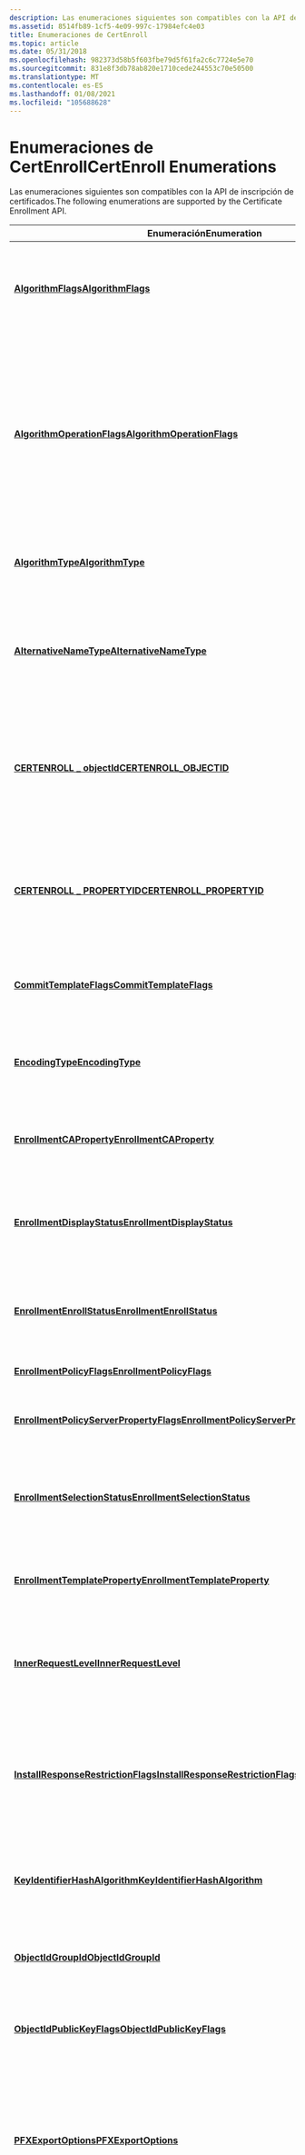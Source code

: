 ```yaml
---
description: Las enumeraciones siguientes son compatibles con la API de inscripción de certificados.
ms.assetid: 8514fb89-1cf5-4e09-997c-17984efc4e03
title: Enumeraciones de CertEnroll
ms.topic: article
ms.date: 05/31/2018
ms.openlocfilehash: 982373d58b5f603fbe79d5f61fa2c6c7724e5e70
ms.sourcegitcommit: 831e8f3db78ab820e1710cede244553c70e50500
ms.translationtype: MT
ms.contentlocale: es-ES
ms.lasthandoff: 01/08/2021
ms.locfileid: "105688628"
---
```

# <a name="certenroll-enumerations"></a><span data-ttu-id="aeaff-103">Enumeraciones de CertEnroll</span><span class="sxs-lookup"><span data-stu-id="aeaff-103">CertEnroll Enumerations</span></span>

<span data-ttu-id="aeaff-104">Las enumeraciones siguientes son compatibles con la API de inscripción de certificados.</span><span class="sxs-lookup"><span data-stu-id="aeaff-104">The following enumerations are supported by the Certificate Enrollment API.</span></span>

| <span data-ttu-id="aeaff-105">Enumeración</span><span class="sxs-lookup"><span data-stu-id="aeaff-105">Enumeration</span></span>                                                                              | <span data-ttu-id="aeaff-106">Descripción</span><span class="sxs-lookup"><span data-stu-id="aeaff-106">Description</span></span>                                                                                                                                                                                                                                                                                                              |
|------------------------------------------------------------------------------------------|--------------------------------------------------------------------------------------------------------------------------------------------------------------------------------------------------------------------------------------------------------------------------------------------------------------------------|
| [<span data-ttu-id="aeaff-107">**AlgorithmFlags**</span><span class="sxs-lookup"><span data-stu-id="aeaff-107">**AlgorithmFlags**</span></span>](/windows/desktop/api/CertEnroll/ne-certenroll-algorithmflags)                                            | <span data-ttu-id="aeaff-108">Contiene marcas que se pueden usar para refinar la búsqueda de un algoritmo criptográfico.</span><span class="sxs-lookup"><span data-stu-id="aeaff-108">Contains flags that can be used to refine the search for a cryptographic algorithm.</span></span>                                                                                                                                                                                                                                      |
| [<span data-ttu-id="aeaff-109">**AlgorithmOperationFlags**</span><span class="sxs-lookup"><span data-stu-id="aeaff-109">**AlgorithmOperationFlags**</span></span>](/windows/desktop/api/CertEnroll/ne-certenroll-algorithmoperationflags)                          | <span data-ttu-id="aeaff-110">Especifica las operaciones que puede realizar un algoritmo.</span><span class="sxs-lookup"><span data-stu-id="aeaff-110">Specifies the operations that an algorithm can perform.</span></span> <span data-ttu-id="aeaff-111">Se usa para recuperar las capacidades operativas de un algoritmo de CSP o información de estado de CSP en función de esas capacidades.</span><span class="sxs-lookup"><span data-stu-id="aeaff-111">This is used to retrieve the operational capabilities of a CSP algorithm or CSP status information based on those capabilities.</span></span>                                                                                                                                  |
| [<span data-ttu-id="aeaff-112">**AlgorithmType**</span><span class="sxs-lookup"><span data-stu-id="aeaff-112">**AlgorithmType**</span></span>](/windows/desktop/api/CertEnroll/ne-certenroll-algorithmtype)                                              | <span data-ttu-id="aeaff-113">Especifica el propósito previsto de un algoritmo criptográfico.</span><span class="sxs-lookup"><span data-stu-id="aeaff-113">Specifies the intended purpose of a cryptographic algorithm.</span></span>                                                                                                                                                                                                                                                             |
| [<span data-ttu-id="aeaff-114">**AlternativeNameType**</span><span class="sxs-lookup"><span data-stu-id="aeaff-114">**AlternativeNameType**</span></span>](/windows/desktop/api/CertEnroll/ne-certenroll-alternativenametype)                                  | <span data-ttu-id="aeaff-115">Especifica los tipos de nombre alternativos que se pueden especificar al crear una extensión **AlternativeName** .</span><span class="sxs-lookup"><span data-stu-id="aeaff-115">Specifies the alternative name types that can be specified when creating an **AlternativeName** extension.</span></span>                                                                                                                                                                                                               |
| [<span data-ttu-id="aeaff-116">**CERTENROLL \_ objectId**</span><span class="sxs-lookup"><span data-stu-id="aeaff-116">**CERTENROLL\_OBJECTID**</span></span>](/windows/desktop/api/CertEnroll/ne-certenroll-certenroll_objectid)                                 | <span data-ttu-id="aeaff-117">Contiene los [*identificadores de objeto*](/windows/desktop/SecGloss/o-gly) predefinidos (OID) que admiten la API de inscripción de certificados.</span><span class="sxs-lookup"><span data-stu-id="aeaff-117">Contains the predefined [*object identifiers*](/windows/desktop/SecGloss/o-gly) (OIDs) supported the Certificate Enrollment API.</span></span>                                                                                                                                          |
| [<span data-ttu-id="aeaff-118">**CERTENROLL \_ PROPERTYID**</span><span class="sxs-lookup"><span data-stu-id="aeaff-118">**CERTENROLL\_PROPERTYID**</span></span>](/windows/desktop/api/CertEnroll/ne-certenroll-certenroll_propertyid)                             | <span data-ttu-id="aeaff-119">Contiene OID predefinidos para las propiedades externas admitidas por la API de inscripción de certificados.</span><span class="sxs-lookup"><span data-stu-id="aeaff-119">Contains predefined OIDs for external properties supported by the Certificate Enrollment API.</span></span>                                                                                                                                                                                                                            |
| [<span data-ttu-id="aeaff-120">**CommitTemplateFlags**</span><span class="sxs-lookup"><span data-stu-id="aeaff-120">**CommitTemplateFlags**</span></span>](/windows/desktop/api/Certenroll/ne-certenroll-committemplateflags)                                       | <span data-ttu-id="aeaff-121">Especifica las opciones para guardar y eliminar plantillas.</span><span class="sxs-lookup"><span data-stu-id="aeaff-121">Specifies options for saving and deleting templates.</span></span>                                                                                                                                                                                                                                                                     |
| [<span data-ttu-id="aeaff-122">**EncodingType**</span><span class="sxs-lookup"><span data-stu-id="aeaff-122">**EncodingType**</span></span>](/windows/desktop/api/CertEnroll/ne-certenroll-encodingtype)                                                | <span data-ttu-id="aeaff-123">Especifica el tipo de codificación que se aplica a una matriz de bytes para la presentación.</span><span class="sxs-lookup"><span data-stu-id="aeaff-123">Specifies the type of encoding applied to a byte array for display purposes.</span></span>                                                                                                                                                                                                                                             |
| [<span data-ttu-id="aeaff-124">**EnrollmentCAProperty**</span><span class="sxs-lookup"><span data-stu-id="aeaff-124">**EnrollmentCAProperty**</span></span>](/windows/desktop/api/Certenroll/ne-certenroll-enrollmentcaproperty)                                     | <span data-ttu-id="aeaff-125">Especifica los valores de propiedad de la entidad de certificación.</span><span class="sxs-lookup"><span data-stu-id="aeaff-125">Specifies certification authority property values.</span></span>                                                                                                                                                                                                                                                                       |
| [<span data-ttu-id="aeaff-126">**EnrollmentDisplayStatus**</span><span class="sxs-lookup"><span data-stu-id="aeaff-126">**EnrollmentDisplayStatus**</span></span>](/windows/desktop/api/CertEnroll/ne-certenroll-enrollmentdisplaystatus)                          | <span data-ttu-id="aeaff-127">Especifica si se va a mostrar la información de estado de inscripción en una interfaz de usuario.</span><span class="sxs-lookup"><span data-stu-id="aeaff-127">Specifies whether to display enrollment status information in a user interface.</span></span>                                                                                                                                                                                                                                          |
| [<span data-ttu-id="aeaff-128">**EnrollmentEnrollStatus**</span><span class="sxs-lookup"><span data-stu-id="aeaff-128">**EnrollmentEnrollStatus**</span></span>](/windows/desktop/api/CertEnroll/ne-certenroll-enrollmentenrollstatus)                            | <span data-ttu-id="aeaff-129">Especifica el estado de inscripción de una solicitud de certificado.</span><span class="sxs-lookup"><span data-stu-id="aeaff-129">Specifies the enrollment status of a certificate request.</span></span>                                                                                                                                                                                                                                                                |
| [<span data-ttu-id="aeaff-130">**EnrollmentPolicyFlags**</span><span class="sxs-lookup"><span data-stu-id="aeaff-130">**EnrollmentPolicyFlags**</span></span>](/windows/desktop/api/Certenroll/ne-certenroll-enrollmentpolicyflags)                                   | <span data-ttu-id="aeaff-131">Especifica las marcas de directiva de grupo.</span><span class="sxs-lookup"><span data-stu-id="aeaff-131">Specifies group policy flags.</span></span>                                                                                                                                                                                                                                                                                            |
| [<span data-ttu-id="aeaff-132">**EnrollmentPolicyServerPropertyFlags**</span><span class="sxs-lookup"><span data-stu-id="aeaff-132">**EnrollmentPolicyServerPropertyFlags**</span></span>](/windows/desktop/api/Certenroll/ne-certenroll-enrollmentpolicyserverpropertyflags)       | <span data-ttu-id="aeaff-133">Especifica el servidor de directivas predeterminado.</span><span class="sxs-lookup"><span data-stu-id="aeaff-133">Specifies the default policy server.</span></span>                                                                                                                                                                                                                                                                                     |
| [<span data-ttu-id="aeaff-134">**EnrollmentSelectionStatus**</span><span class="sxs-lookup"><span data-stu-id="aeaff-134">**EnrollmentSelectionStatus**</span></span>](/windows/desktop/api/CertEnroll/ne-certenroll-enrollmentselectionstatus)                      | <span data-ttu-id="aeaff-135">Especifica si el estado de inscripción de un objeto se supervisará durante el proceso de inscripción.</span><span class="sxs-lookup"><span data-stu-id="aeaff-135">Specifies whether the enrollment status of an object will be monitored during the enrollment process.</span></span>                                                                                                                                                                                                                    |
| [<span data-ttu-id="aeaff-136">**EnrollmentTemplateProperty**</span><span class="sxs-lookup"><span data-stu-id="aeaff-136">**EnrollmentTemplateProperty**</span></span>](/windows/desktop/api/Certenroll/ne-certenroll-enrollmenttemplateproperty)                         | <span data-ttu-id="aeaff-137">Contiene los valores de propiedad de una plantilla determinada.</span><span class="sxs-lookup"><span data-stu-id="aeaff-137">Contains property values for a given template.</span></span>                                                                                                                                                                                                                                                                           |
| [<span data-ttu-id="aeaff-138">**InnerRequestLevel**</span><span class="sxs-lookup"><span data-stu-id="aeaff-138">**InnerRequestLevel**</span></span>](/windows/desktop/api/CertEnroll/ne-certenroll-innerrequestlevel)                                      | <span data-ttu-id="aeaff-139">Especifica el nivel de contención de una solicitud de certificado en una \# solicitud PKCS 7 o CMC.</span><span class="sxs-lookup"><span data-stu-id="aeaff-139">Specifies the containment level of a certificate request within a PKCS \#7 or CMC request.</span></span>                                                                                                                                                                                                                               |
| [<span data-ttu-id="aeaff-140">**InstallResponseRestrictionFlags**</span><span class="sxs-lookup"><span data-stu-id="aeaff-140">**InstallResponseRestrictionFlags**</span></span>](/windows/desktop/api/CertEnroll/ne-certenroll-installresponserestrictionflags)          | <span data-ttu-id="aeaff-141">Contiene marcas que identifican las restricciones que se aplican a la instalación local de una cadena de certificados.</span><span class="sxs-lookup"><span data-stu-id="aeaff-141">Contains flags that identify the restrictions placed on the local installation of a certificate chain.</span></span>                                                                                                                                                                                                                   |
| [<span data-ttu-id="aeaff-142">**KeyIdentifierHashAlgorithm**</span><span class="sxs-lookup"><span data-stu-id="aeaff-142">**KeyIdentifierHashAlgorithm**</span></span>](/windows/desktop/api/CertEnroll/ne-certenroll-keyidentifierhashalgorithm)                    | <span data-ttu-id="aeaff-143">Especifica el algoritmo utilizado para aplicar un algoritmo hash a la clave pública en una solicitud de certificado.</span><span class="sxs-lookup"><span data-stu-id="aeaff-143">Specifies the algorithm used to hash the public key in a certificate request.</span></span>                                                                                                                                                                                                                                            |
| [<span data-ttu-id="aeaff-144">**ObjectIdGroupId**</span><span class="sxs-lookup"><span data-stu-id="aeaff-144">**ObjectIdGroupId**</span></span>](/windows/desktop/api/CertEnroll/ne-certenroll-objectidgroupid)                                          | <span data-ttu-id="aeaff-145">Especifica la categoría o el grupo al que pertenece un OID.</span><span class="sxs-lookup"><span data-stu-id="aeaff-145">Specifies the category or group to which an OID belongs.</span></span>                                                                                                                                                                                                                                                                 |
| [<span data-ttu-id="aeaff-146">**ObjectIdPublicKeyFlags**</span><span class="sxs-lookup"><span data-stu-id="aeaff-146">**ObjectIdPublicKeyFlags**</span></span>](/windows/desktop/api/CertEnroll/ne-certenroll-objectidpublickeyflags)                            | <span data-ttu-id="aeaff-147">Especifica si se utiliza un algoritmo de clave pública para firmar o para el cifrado.</span><span class="sxs-lookup"><span data-stu-id="aeaff-147">Specifies whether a public key algorithm is used for signing or for encryption.</span></span>                                                                                                                                                                                                                                          |
| [<span data-ttu-id="aeaff-148">**PFXExportOptions**</span><span class="sxs-lookup"><span data-stu-id="aeaff-148">**PFXExportOptions**</span></span>](/windows/desktop/api/CertEnroll/ne-certenroll-pfxexportoptions)                                        | <span data-ttu-id="aeaff-149">Especifica la cantidad de una cadena de certificados que se incluye al crear un mensaje de intercambio de información personal (PFX).</span><span class="sxs-lookup"><span data-stu-id="aeaff-149">Specifies how much of a certificate chain is included when creating a Personal Information Exchange (PFX) message.</span></span>                                                                                                                                                                                                       |
| [<span data-ttu-id="aeaff-150">**Pkcs10AllowedSignatureTypes**</span><span class="sxs-lookup"><span data-stu-id="aeaff-150">**Pkcs10AllowedSignatureTypes**</span></span>](/windows/desktop/api/CertEnroll/ne-certenroll-pkcs10allowedsignaturetypes)                  | <span data-ttu-id="aeaff-151">Especifica el tipo de firma permitido al firmar una solicitud de certificado.</span><span class="sxs-lookup"><span data-stu-id="aeaff-151">Specifies the type of signature permitted when signing a certificate request.</span></span>                                                                                                                                                                                                                                            |
| [<span data-ttu-id="aeaff-152">**PolicyQualifierType**</span><span class="sxs-lookup"><span data-stu-id="aeaff-152">**PolicyQualifierType**</span></span>](/windows/desktop/api/CertEnroll/ne-certenroll-policyqualifiertype)                                  | <span data-ttu-id="aeaff-153">Especifica el tipo de calificador que se aplica a una directiva de certificado.</span><span class="sxs-lookup"><span data-stu-id="aeaff-153">Specifies the type of qualifier applied to a certificate policy.</span></span>                                                                                                                                                                                                                                                         |
| [<span data-ttu-id="aeaff-154">**PolicyServerUrlFlags**</span><span class="sxs-lookup"><span data-stu-id="aeaff-154">**PolicyServerUrlFlags**</span></span>](/windows/desktop/api/Certenroll/ne-certenroll-policyserverurlflags)                                     | <span data-ttu-id="aeaff-155">Contiene marcas de servidor de directiva de inscripción de certificados (CEP).</span><span class="sxs-lookup"><span data-stu-id="aeaff-155">Contains certificate enrollment policy (CEP) server flags.</span></span>                                                                                                                                                                                                                                                               |
| [<span data-ttu-id="aeaff-156">**PolicyServerUrlPropertyID**</span><span class="sxs-lookup"><span data-stu-id="aeaff-156">**PolicyServerUrlPropertyID**</span></span>](/windows/desktop/api/Certenroll/ne-certenroll-policyserverurlpropertyid)                           | <span data-ttu-id="aeaff-157">Contiene valores que especifican el tipo de valor de propiedad que va a ser devuelto por el método [**GetStringProperty**](/windows/desktop/api/Certenroll/nf-certenroll-ix509policyserverurl-getstringproperty) o establecido por el método [**SetStringProperty**](/windows/desktop/api/Certenroll/nf-certenroll-ix509policyserverurl-setstringproperty) en la interfaz [**IX509PolicyServerUrl**](/windows/desktop/api/Certenroll/nn-certenroll-ix509policyserverurl) .</span><span class="sxs-lookup"><span data-stu-id="aeaff-157">Contains values that specify the type of property value to be returned by the [**GetStringProperty**](/windows/desktop/api/Certenroll/nf-certenroll-ix509policyserverurl-getstringproperty) method or set by the [**SetStringProperty**](/windows/desktop/api/Certenroll/nf-certenroll-ix509policyserverurl-setstringproperty) method on the [**IX509PolicyServerUrl**](/windows/desktop/api/Certenroll/nn-certenroll-ix509policyserverurl) interface.</span></span> |
| [<span data-ttu-id="aeaff-158">**RequestClientInfoClientId**</span><span class="sxs-lookup"><span data-stu-id="aeaff-158">**RequestClientInfoClientId**</span></span>](/windows/desktop/api/CertEnroll/ne-certenroll-requestclientinfoclientid)                      | <span data-ttu-id="aeaff-159">Especifica el tipo de aplicación que creó una solicitud de certificado.</span><span class="sxs-lookup"><span data-stu-id="aeaff-159">Specifies the type of application that created a certificate request.</span></span>                                                                                                                                                                                                                                                    |
| [<span data-ttu-id="aeaff-160">**WebEnrollmentFlags**</span><span class="sxs-lookup"><span data-stu-id="aeaff-160">**WebEnrollmentFlags**</span></span>](/windows/desktop/api/Certenroll/ne-certenroll-webenrollmentflags)                                         | <span data-ttu-id="aeaff-161">Especifica el comportamiento de inscripción Web.</span><span class="sxs-lookup"><span data-stu-id="aeaff-161">Specifies web enrollment behavior.</span></span>                                                                                                                                                                                                                                                                                       |
| [<span data-ttu-id="aeaff-162">**WebSecurityLevel**</span><span class="sxs-lookup"><span data-stu-id="aeaff-162">**WebSecurityLevel**</span></span>](/windows/desktop/api/CertEnroll/ne-certenroll-websecuritylevel)                                        | <span data-ttu-id="aeaff-163">Especifica si un método o propiedad habilitados para web es seguro para el scripting.</span><span class="sxs-lookup"><span data-stu-id="aeaff-163">Specifies whether a web-enabled method or property is safe for scripting.</span></span>                                                                                                                                                                                                                                                |
| [<span data-ttu-id="aeaff-164">**X500NameFlags**</span><span class="sxs-lookup"><span data-stu-id="aeaff-164">**X500NameFlags**</span></span>](/windows/desktop/api/CertEnroll/ne-certenroll-x500nameflags)                                              | <span data-ttu-id="aeaff-165">Especifica las características de presentación y codificación de un nombre distintivo o un nombre distintivo relativo.</span><span class="sxs-lookup"><span data-stu-id="aeaff-165">Specifies the display and encoding characteristics of a distinguished name or relative distinguished name.</span></span>                                                                                                                                                                                                               |
| [<span data-ttu-id="aeaff-166">**X509CertificateEnrollmentContext**</span><span class="sxs-lookup"><span data-stu-id="aeaff-166">**X509CertificateEnrollmentContext**</span></span>](/windows/desktop/api/CertEnroll/ne-certenroll-x509certificateenrollmentcontext)        | <span data-ttu-id="aeaff-167">Especifica la naturaleza de la entidad final a la que se va a destinar el certificado.</span><span class="sxs-lookup"><span data-stu-id="aeaff-167">Specifies the nature of the end entity for which the certificate is intended.</span></span>                                                                                                                                                                                                                                            |
| [<span data-ttu-id="aeaff-168">**X509CertificateTemplateEnrollmentFlag**</span><span class="sxs-lookup"><span data-stu-id="aeaff-168">**X509CertificateTemplateEnrollmentFlag**</span></span>](/windows/desktop/api/CertEnroll/ne-certenroll-x509certificatetemplateenrollmentflag)   | <span data-ttu-id="aeaff-169">Contiene valores que especifican acciones de servidor y de cliente durante la inscripción.</span><span class="sxs-lookup"><span data-stu-id="aeaff-169">Contains values that specify server and client actions during enrollment.</span></span>                                                                                                                                                                                                                                                |
| [<span data-ttu-id="aeaff-170">**X509CertificateTemplateGeneralFlag**</span><span class="sxs-lookup"><span data-stu-id="aeaff-170">**X509CertificateTemplateGeneralFlag**</span></span>](/windows/desktop/api/CertEnroll/ne-certenroll-x509certificatetemplategeneralflag)         | <span data-ttu-id="aeaff-171">Contiene información sobre el uso y la modificación de las plantillas y los certificados asociados.</span><span class="sxs-lookup"><span data-stu-id="aeaff-171">Contains use and modification information about templates and associated certificates.</span></span>                                                                                                                                                                                                                                   |
| [<span data-ttu-id="aeaff-172">**X509CertificateTemplatePrivateKeyFlag**</span><span class="sxs-lookup"><span data-stu-id="aeaff-172">**X509CertificateTemplatePrivateKeyFlag**</span></span>](/windows/desktop/api/CertEnroll/ne-certenroll-x509certificatetemplateprivatekeyflag)   | <span data-ttu-id="aeaff-173">Contiene valores que especifican acciones de cliente relacionadas con una clave privada.</span><span class="sxs-lookup"><span data-stu-id="aeaff-173">Contains values that specify client actions regarding a private key.</span></span>                                                                                                                                                                                                                                                     |
| [<span data-ttu-id="aeaff-174">**X509CertificateTemplateSubjectNameFlag**</span><span class="sxs-lookup"><span data-stu-id="aeaff-174">**X509CertificateTemplateSubjectNameFlag**</span></span>](/windows/desktop/api/CertEnroll/ne-certenroll-x509certificatetemplatesubjectnameflag) | <span data-ttu-id="aeaff-175">Contiene valores que especifican las acciones del servidor y del cliente en relación con los nombres de asunto.</span><span class="sxs-lookup"><span data-stu-id="aeaff-175">Contains values that specify server and client actions concerning subject names.</span></span>                                                                                                                                                                                                                                         |
| [<span data-ttu-id="aeaff-176">**X509EnrollmentPolicyExportFlags**</span><span class="sxs-lookup"><span data-stu-id="aeaff-176">**X509EnrollmentPolicyExportFlags**</span></span>](/windows/desktop/api/Certenroll/ne-certenroll-x509enrollmentpolicyexportflags)               | <span data-ttu-id="aeaff-177">Especifica los elementos que se van a exportar desde el servidor de directivas.</span><span class="sxs-lookup"><span data-stu-id="aeaff-177">Specifies what items to export from the policy server.</span></span>                                                                                                                                                                                                                                                                   |
| [<span data-ttu-id="aeaff-178">**X509EnrollmentPolicyLoadOption**</span><span class="sxs-lookup"><span data-stu-id="aeaff-178">**X509EnrollmentPolicyLoadOption**</span></span>](/windows/desktop/api/Certenroll/ne-certenroll-x509enrollmentpolicyloadoption)                 | <span data-ttu-id="aeaff-179">Especifica cómo recuperar la Directiva del servidor de directivas.</span><span class="sxs-lookup"><span data-stu-id="aeaff-179">Specifies how to retrieve policy from the policy server.</span></span>                                                                                                                                                                                                                                                                 |
| [<span data-ttu-id="aeaff-180">**X509KeySpec**</span><span class="sxs-lookup"><span data-stu-id="aeaff-180">**X509KeySpec**</span></span>](/windows/desktop/api/CertEnroll/ne-certenroll-x509keyspec)                                                  | <span data-ttu-id="aeaff-181">Especifica el uso previsto de una clave para un CSP heredado.</span><span class="sxs-lookup"><span data-stu-id="aeaff-181">Specifies the intended use of a key for a legacy CSP.</span></span>                                                                                                                                                                                                                                                                    |
| [<span data-ttu-id="aeaff-182">**X509KeyUsageFlags**</span><span class="sxs-lookup"><span data-stu-id="aeaff-182">**X509KeyUsageFlags**</span></span>](/windows/desktop/api/CertEnroll/ne-certenroll-x509keyusageflags)                                      | <span data-ttu-id="aeaff-183">Especifica el propósito de una clave contenida en un certificado.</span><span class="sxs-lookup"><span data-stu-id="aeaff-183">Specifies the purpose of a key contained in a certificate.</span></span>                                                                                                                                                                                                                                                               |
| [<span data-ttu-id="aeaff-184">**X509PrivateKeyExportFlags**</span><span class="sxs-lookup"><span data-stu-id="aeaff-184">**X509PrivateKeyExportFlags**</span></span>](/windows/desktop/api/CertEnroll/ne-certenroll-x509privatekeyexportflags)                           | <span data-ttu-id="aeaff-185">Especifica la Directiva de exportación para una clave privada.</span><span class="sxs-lookup"><span data-stu-id="aeaff-185">Specifies the export policy for a private key.</span></span>                                                                                                                                                                                                                                                                           |
| [<span data-ttu-id="aeaff-186">**X509PrivateKeyProtection**</span><span class="sxs-lookup"><span data-stu-id="aeaff-186">**X509PrivateKeyProtection**</span></span>](/windows/desktop/api/CertEnroll/ne-certenroll-x509privatekeyprotection)                             | <span data-ttu-id="aeaff-187">Especifica el nivel de protección de clave privada compatible con un KSP o CSP.</span><span class="sxs-lookup"><span data-stu-id="aeaff-187">Specifies the level of private key protection supported by a KSP or CSP.</span></span>                                                                                                                                                                                                                                                 |
| [<span data-ttu-id="aeaff-188">**X509PrivateKeyUsageFlags**</span><span class="sxs-lookup"><span data-stu-id="aeaff-188">**X509PrivateKeyUsageFlags**</span></span>](/windows/desktop/api/CertEnroll/ne-certenroll-x509privatekeyusageflags)                             | <span data-ttu-id="aeaff-189">Especifica los usos permitidos de una clave privada.</span><span class="sxs-lookup"><span data-stu-id="aeaff-189">Specifies the permitted uses of a private key.</span></span>                                                                                                                                                                                                                                                                           |
| [<span data-ttu-id="aeaff-190">**X509PrivateKeyVerify**</span><span class="sxs-lookup"><span data-stu-id="aeaff-190">**X509PrivateKeyVerify**</span></span>](/windows/desktop/api/CertEnroll/ne-certenroll-x509privatekeyverify)                                     | <span data-ttu-id="aeaff-191">Especifica si se muestra una interfaz de usuario durante la comprobación de la clave privada y si la comprobación puede continuar si el CSP o el KSP representan una tarjeta inteligente.</span><span class="sxs-lookup"><span data-stu-id="aeaff-191">Specifies whether a user interface is displayed during private key verification and whether verification can proceed if the CSP or KSP represent a smart card.</span></span>                                                                                                                                                           |
| [<span data-ttu-id="aeaff-192">**X509ProviderType**</span><span class="sxs-lookup"><span data-stu-id="aeaff-192">**X509ProviderType**</span></span>](/windows/desktop/api/CertEnroll/ne-certenroll-x509providertype)                                        | <span data-ttu-id="aeaff-193">Especifica el tipo de un proveedor de servicios criptográficos o un proveedor de servicios de claves.</span><span class="sxs-lookup"><span data-stu-id="aeaff-193">Specifies the type of a cryptographic service provider or key service provider.</span></span>                                                                                                                                                                                                                                          |
| [<span data-ttu-id="aeaff-194">**X509RequestInheritOptions**</span><span class="sxs-lookup"><span data-stu-id="aeaff-194">**X509RequestInheritOptions**</span></span>](/windows/desktop/api/CertEnroll/ne-certenroll-x509requestinheritoptions)                      | <span data-ttu-id="aeaff-195">Especifica cómo se heredan las claves, los valores de extensión y las propiedades externas cuando se crea una nueva solicitud a partir de un certificado existente.</span><span class="sxs-lookup"><span data-stu-id="aeaff-195">Specifies how keys, extension values, and external properties are inherited when a new request is created from an existing certificate.</span></span>                                                                                                                                                                                  |
| [<span data-ttu-id="aeaff-196">**X509RequestType**</span><span class="sxs-lookup"><span data-stu-id="aeaff-196">**X509RequestType**</span></span>](/windows/desktop/api/CertEnroll/ne-certenroll-x509requesttype)                                          | <span data-ttu-id="aeaff-197">Especifica el tipo de solicitud de certificado.</span><span class="sxs-lookup"><span data-stu-id="aeaff-197">Specifies the certificate request type.</span></span>                                                                                                                                                                                                                                                                                  |
| [<span data-ttu-id="aeaff-198">**X509SCEPDisposition**</span><span class="sxs-lookup"><span data-stu-id="aeaff-198">**X509SCEPDisposition**</span></span>](/windows/desktop/api/certpol/ne-certpol-x509scepdisposition)                                       | <span data-ttu-id="aeaff-199">Describe la disposición resultante de una solicitud para procesar un mensaje de respuesta.</span><span class="sxs-lookup"><span data-stu-id="aeaff-199">Describes the resulting disposition of a request to process a response message.</span></span>                                                                                                                                                                                                                                          |
| [<span data-ttu-id="aeaff-200">**X509SCEPFailInfo**</span><span class="sxs-lookup"><span data-stu-id="aeaff-200">**X509SCEPFailInfo**</span></span>](/windows/desktop/api/certpol/ne-certpol-x509scepfailinfo)                                             | <span data-ttu-id="aeaff-201">Describe la naturaleza de un error de inscripción de certificado SCEP.</span><span class="sxs-lookup"><span data-stu-id="aeaff-201">Describes the nature of an SCEP certificate enrollment failure.</span></span>                                                                                                                                                                                                                                                          |



 

## <a name="related-topics"></a><span data-ttu-id="aeaff-202">Temas relacionados</span><span class="sxs-lookup"><span data-stu-id="aeaff-202">Related topics</span></span>

<dl> <dt>

[<span data-ttu-id="aeaff-203">Referencia de API de inscripción de certificados</span><span class="sxs-lookup"><span data-stu-id="aeaff-203">Certificate Enrollment API Reference</span></span>](certificate-enrollment-api-reference.md)
</dt> <dt>

[<span data-ttu-id="aeaff-204">Interfaces CertEnroll</span><span class="sxs-lookup"><span data-stu-id="aeaff-204">CertEnroll Interfaces</span></span>](certenroll-interfaces.md)
</dt> </dl>

 

 
